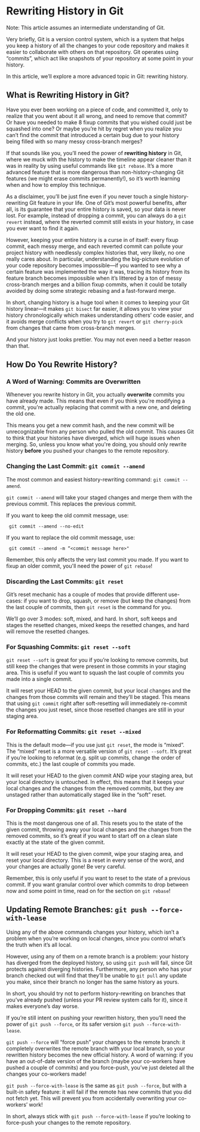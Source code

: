 # Rewriting History in Git

Note: This article assumes an intermediate understanding of Git.

Very briefly, Git is a version control system, which is a system that helps you keep a history of all the changes to your code repository and makes it easier to collaborate with others on that repository. Git operates using “commits”, which act like snapshots of your repository at some point in your history.

In this article, we’ll explore a more advanced topic in Git: rewriting history.

## What is Rewriting History in Git?

Have you ever been working on a piece of code, and committed it, only to realize that you went about it all wrong, and need to remove that commit? Or have you needed to make 8 fixup commits that you wished could just be squashed into one? Or maybe you’re hit by regret when you realize you can’t find the commit that introduced a certain bug due to your history being filled with so many messy cross-branch merges?

If that sounds like you, you’ll need the power of **rewriting history** in Git, where we muck with the history to make the timeline appear cleaner than it was in reality by using useful commands like `git rebase`. It’s a more advanced feature that is more dangerous than non-history-changing Git features (we might erase commits permanently!), so it’s worth learning when and how to employ this technique.

As a disclaimer, you’ll be just fine even if you never touch a single history-rewriting Git feature in your life. One of Git’s most powerful benefits, after all, is its guarantee that your entire history is saved, so your data is never lost. For example, instead of dropping a commit, you can always do a `git revert` instead, where the reverted commit still exists in your history, in case you ever want to find it again.

However, keeping your entire history is a curse in of itself: every fixup commit, each messy merge, and each reverted commit can pollute your project history with needlessly complex histories that, very likely, no one really cares about. In particular, understanding the big-picture evolution of your code repository becomes impossible—if you wanted to see why a certain feature was implemented the way it was, tracing its history from its feature branch becomes impossible when it’s littered by a ton of messy cross-branch merges and a billion fixup commits, when it could be totally avoided by doing some strategic rebasing and a fast-forward merge.

In short, changing history is a huge tool when it comes to keeping your Git history linear—it makes `git bisect` far easier, it allows you to view your history chronologically which makes understanding others’ code easier, and it avoids merge conflicts when you try to `git revert` or `git cherry-pick` from changes that came from cross-branch merges.

And your history just looks prettier. You may not even need a better reason than that.

## How Do You Rewrite History?

### A Word of Warning: Commits are Overwritten

Whenever you rewrite history in Git, you actually **overwrite** commits you have already made. This means that even if you think you're modifying a commit, you're actually replacing that commit with a new one, and deleting the old one.

This means you get a new commit hash, and the new commit will be unrecognizable from any person who pulled the old commit. This causes Git to think that your histories have diverged, which will huge issues when merging. So, unless you know what you're doing, you should only rewrite history **before** you pushed your changes to the remote repository.

### Changing the Last Commit: `git commit --amend`

The most common and easiest history-rewriting command: `git commit --amend`.

`git commit --amend` will take your staged changes and merge them with the previous commit. This replaces the previous commit.

If you want to keep the old commit message, use:
```
 git commit --amend --no-edit
```

If you want to replace the old commit message, use:
```
 git commit --amend -m “<commit message here>"
```

Remember, this only affects the very last commit you made. If you want to fixup an older commit, you'll need the power of `git rebase`!

### Discarding the Last Commits: `git reset`

Git’s reset mechanic has a couple of modes that provide different use-cases: if you want to drop, squash, or remove (but keep the changes) from the last couple of commits, then `git reset` is the command for you.

We’ll go over 3 modes: soft, mixed, and hard. In short, soft keeps and stages the resetted changes, mixed keeps the resetted changes, and hard will remove the resetted changes.


### For Squashing Commits: `git reset --soft`

`git reset --soft` is great for you if you’re looking to remove commits, but still keep the changes that were present in those commits in your staging area. This is useful if you want to squash the last couple of commits you made into a single commit.

It will reset your HEAD to the given commit, but your local changes and the changes from those commits will remain and they’ll be staged. This means that using `git commit` right after soft-resetting will immediately re-commit the changes you just reset, since those resetted changes are still in your staging area.

### For Reformatting Commits: `git reset --mixed`

This is the default mode—if you use just `git reset`, the mode is “mixed”. The “mixed” reset is a more versatile version of `git reset --soft`. It’s great if you’re looking to reformat (e.g. split up commits, change the order of commits, etc.) the last couple of commits you made.

It will reset your HEAD to the given commit AND wipe your staging area, but your local directory is untouched. In effect, this means that it keeps your local changes and the changes from the removed commits, but they are unstaged rather than automatically staged like in the “soft” reset.

### For Dropping Commits: `git reset --hard`

This is the most dangerous one of all. This resets you to the state of the given commit, throwing away your local changes and the changes from the removed commits, so it’s great if you want to start off on a clean slate exactly at the state of the given commit.

It will reset your HEAD to the given commit, wipe your staging area, and reset your local directory. This is a reset in every sense of the word, and your changes are actually gone! Be very careful.

Remember, this is only useful if you want to reset to the state of a previous commit. If you want granular control over which commits to drop between now and some point in time, read on for the section on `git rebase`!

## Updating Remote Branches: `git push --force-with-lease`

Using any of the above commands changes your history, which isn’t a problem when you’re working on local changes, since you control what’s the truth when it’s all local.

However, using any of them on a remote branch is a problem: your history has diverged from the deployed history, so using `git push` will fail, since Git protects against diverging histories. Furthermore, any person who has your branch checked out will find that they’ll be unable to `git pull` any update you make, since their branch no longer has the same history as yours.

In short, you should try not to perform history-rewriting on branches that you’ve already pushed (unless your PR review system calls for it), since it makes everyone’s day worse.

If you’re still intent on pushing your rewritten history, then you’ll need the power of `git push --force`, or its safer version `git push --force-with-lease`.

`git push --force` will “force push” your changes to the remote branch: it completely overwrites the remote branch with your local branch, so your rewritten history becomes the new official history. A word of warning: if you have an out-of-date version of the branch (maybe your co-workers have pushed a couple of commits) and you force-push, you’ve just deleted all the changes your co-workers made!

`git push --force-with-lease` is the same as `git push --force`, but with a built-in safety feature: it will fail if the remote has new commits that you did not fetch yet. This will prevent you from accidentally overwriting your co-workers’ work!

In short, always stick with `git push --force-with-lease` if you’re looking to force-push your changes to the remote repository.
